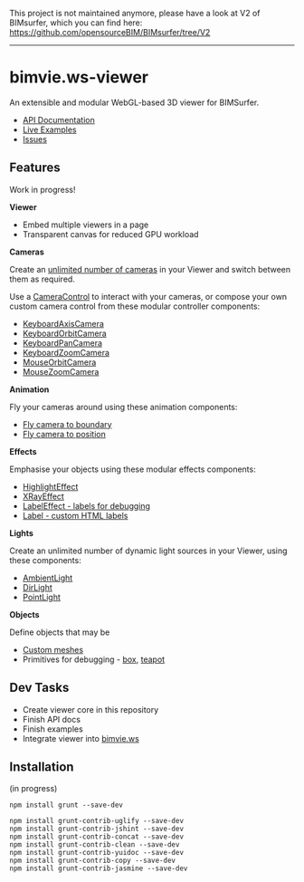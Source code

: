 This project is not maintained anymore, please have a look at V2 of BIMsurfer, which you can find here: https://github.com/opensourceBIM/BIMsurfer/tree/V2

---

# bimvie.ws-viewer

An extensible and modular WebGL-based 3D viewer for BIMSurfer.  

 * [API Documentation](http://opensourcebim.github.io/bimvie.ws-viewer/docs/)
 * [Live Examples](http://opensourcebim.github.io/bimvie.ws-viewer/examples/#control_CameraControl)
 * [Issues](https://github.com/opensourceBIM/bimvie.ws-viewer/issues)

## Features

Work in progress!

**Viewer**

 * Embed multiple viewers in a page
 * Transparent canvas for reduced GPU workload
 
**Cameras**

Create an [unlimited number of cameras](http://opensourcebim.github.io/bimvie.ws-viewer/examples/#camera_Camera_multiple) in your Viewer 
and switch between them as required.
 
Use a [CameraControl](http://opensourcebim.github.io/bimvie.ws-viewer/examples/#control_CameraControl) to interact with your 
cameras, or compose your own custom camera control from these modular controller components:

 * [KeyboardAxisCamera](http://opensourcebim.github.io/bimvie.ws-viewer/examples/#control_KeyboardAxisCamera)
 * [KeyboardOrbitCamera](http://opensourcebim.github.io/bimvie.ws-viewer/examples/#control_KeyboardOrbitCamera)
 * [KeyboardPanCamera](http://opensourcebim.github.io/bimvie.ws-viewer/examples/#control_KeyboardPanCamera)
 * [KeyboardZoomCamera](http://opensourcebim.github.io/bimvie.ws-viewer/examples/#control_KeyboardZoomCamera)
 * [MouseOrbitCamera](http://opensourcebim.github.io/bimvie.ws-viewer/examples/#control_MouseOrbitCamera)
 * [MouseZoomCamera](http://opensourcebim.github.io/bimvie.ws-viewer/examples/#control_MouseZoomCamera)  
 
**Animation**

Fly your cameras around using these animation components:

 * [Fly camera to boundary](http://opensourcebim.github.io/bimvie.ws-viewer/examples/#animate_CameraFlyAnimation_boundary)
 * [Fly camera to position](http://opensourcebim.github.io/bimvie.ws-viewer/examples/#animate_CameraFlyAnimation_position)
 
**Effects**

Emphasise your objects using these modular effects components:

 * [HighlightEffect](http://opensourcebim.github.io/bimvie.ws-viewer/examples/#effect_HighlightEffect)
 * [XRayEffect](http://opensourcebim.github.io/bimvie.ws-viewer/examples/#effect_XRayEffect)
 * [LabelEffect - labels for debugging](http://opensourcebim.github.io/bimvie.ws-viewer/examples/#effect_LabelEffect)
 * [Label - custom HTML labels](http://opensourcebim.github.io/bimvie.ws-viewer/examples/#label_Label)
 
**Lights**

Create an unlimited number of dynamic light sources in your Viewer, using these components:

 * [AmbientLight](http://opensourcebim.github.io/bimvie.ws-viewer/examples/#light_AmbientLight)
 * [DirLight](http://opensourcebim.github.io/bimvie.ws-viewer/examples/#light_DirLight)
 * [PointLight](http://opensourcebim.github.io/bimvie.ws-viewer/examples/#light_PointLight)
 
**Objects**
  
 Define objects that may be 
 * [Custom meshes](http://opensourcebim.github.io/bimvie.ws-viewer/examples/#geometry_Geometry)
 * Primitives for debugging - [box](http://opensourcebim.github.io/bimvie.ws-viewer/examples/#geometry_BoxGeometry), [teapot](http://opensourcebim.github.io/bimvie.ws-viewer/examples/#geometry_TeapotGeometry) 
 
## Dev Tasks

 * Create viewer core in this repository
 * Finish API docs
 * Finish examples
 * Integrate viewer into [bimvie.ws](https://github.com/opensourceBIM/bimvie.ws)
 
## Installation

(in progress)

````
npm install grunt --save-dev

npm install grunt-contrib-uglify --save-dev
npm install grunt-contrib-jshint --save-dev
npm install grunt-contrib-concat --save-dev
npm install grunt-contrib-clean --save-dev
npm install grunt-contrib-yuidoc --save-dev
npm install grunt-contrib-copy --save-dev
npm install grunt-contrib-jasmine --save-dev

````

